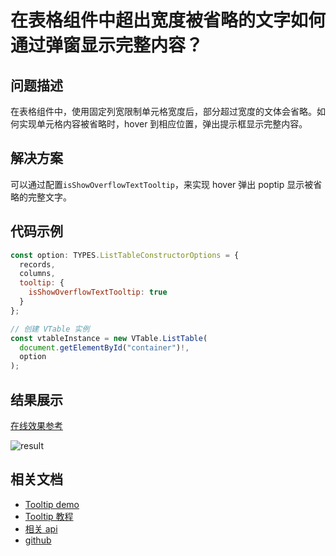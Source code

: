 # 在表格组件中超出宽度被省略的文字如何通过弹窗显示完整内容？

## 问题描述

在表格组件中，使用固定列宽限制单元格宽度后，部分超过宽度的文体会省略。如何实现单元格内容被省略时，hover 到相应位置，弹出提示框显示完整内容。

## 解决方案

可以通过配置`isShowOverflowTextTooltip`，来实现 hover 弹出 poptip 显示被省略的完整文字。

## 代码示例

```javascript
const option: TYPES.ListTableConstructorOptions = {
  records,
  columns,
  tooltip: {
    isShowOverflowTextTooltip: true
  }
};

// 创建 VTable 实例
const vtableInstance = new VTable.ListTable(
  document.getElementById("container")!,
  option
);
```

## 结果展示

[在线效果参考](https://codesandbox.io/s/vtable-showoverflowtexttooltip-qq597m)

![result](/vtable/faq/4-0.gif)

## 相关文档

- [Tooltip demo](https://visactor.io/vtable/demo/component/tooltip)
- [Tooltip 教程](https://visactor.io/vtable/guide/components/tooltip)
- [相关 api](https://visactor.io/vtable/option/ListTable#tooltip.isShowOverflowTextTooltip)
- [github](https://github.com/VisActor/VTable)
